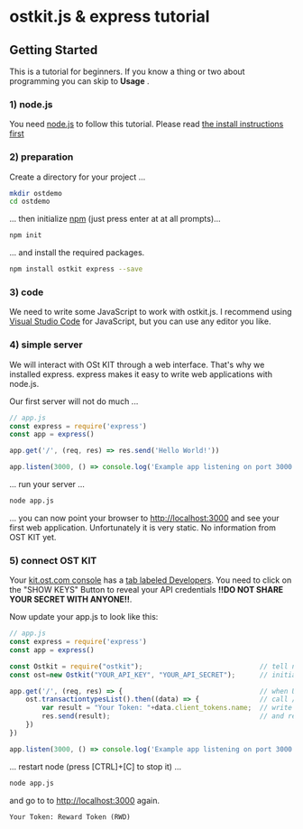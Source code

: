 # ostkit.js & express tutorial

## Getting Started

This is a tutorial for beginners. If you know a thing or two about programming you can skip to __Usage__ .

### 1) node.js
You need [node.js](https://nodejs.org/) to follow this tutorial. Please read [the install instructions first](https://nodejs.org/en/download/package-manager/)

### 2) preparation
Create a directory for your project ...
```bash
mkdir ostdemo
cd ostdemo
```

... then initialize [npm](npmjs.org) (just press enter at at all prompts)...
```bash
npm init
```

... and install the required packages.
```bash
npm install ostkit express --save
```

### 3) code
We need to write some JavaScript to work with ostkit.js. I recommend using [Visual Studio Code](https://code.visualstudio.com/) for JavaScript, but you can use any editor you like.

### 4) simple server
We will interact with OSt KIT through a web interface. That's why we installed express. express makes it easy to write web applications with node.js.

Our first server will not do much ...

```js
// app.js
const express = require('express')
const app = express()

app.get('/', (req, res) => res.send('Hello World!'))

app.listen(3000, () => console.log('Example app listening on port 3000!'))
```

... run your server ...
```bash
node app.js
```

... you can now point your browser to [http://localhost:3000](http://localhost:3000) and see your first web application. Unfortunately it is very static. No information from OST KIT yet.

### 5) connect OST KIT
Your [kit.ost.com console](https://kit.ost.com/) has a [tab labeled Developers](https://kit.ost.com/developer-api-console). You need to click on the "SHOW KEYS" Button to reveal your API credentials __!!DO NOT SHARE YOUR SECRET WITH ANYONE!!__.

Now update your app.js to look like this:

```js
// app.js
const express = require('express')
const app = express()

const Ostkit = require("ostkit");                             // tell node.js that you need ostkit.js
const ost=new Ostkit("YOUR_API_KEY", "YOUR_API_SECRET");      // initialize the API connection

app.get('/', (req, res) => {                                  // when URL is the root of your server
    ost.transactiontypesList().then((data) => {               // call /transaction-types/list method and...
        var result = "Your Token: "+data.client_tokens.name;  // write client_tokens.name to "result"
        res.send(result);                                     // and return "result" to the browser
    })  
})

app.listen(3000, () => console.log('Example app listening on port 3000!'))
```

... restart node (press [CTRL]+[C] to stop it) ...

```bash
node app.js
```

and go to to [http://localhost:3000](http://localhost:3000) again.

```
Your Token: Reward Token (RWD)
```

